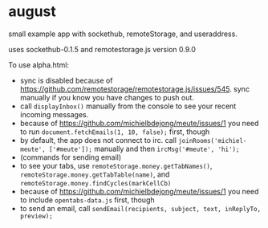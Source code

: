 august
======

small example app with sockethub, remoteStorage, and useraddress.

uses sockethub-0.1.5 and remotestorage.js version 0.9.0

To use alpha.html:

- sync is disabled because of https://github.com/remotestorage/remotestorage.js/issues/545. sync manually if you know you have changes to push out.
- call `displayInbox()` manually from the console to see your recent incoming messages.
- because of https://github.com/michielbdejong/meute/issues/1 you need to run `document.fetchEmails(1, 10, false);` first, though
- by default, the app does not connect to irc. call `joinRooms('michiel-meute', ['#meute']);` manually and then `ircMsg('#meute', 'hi');`
- (commands for sending email)
- to see your tabs, use `remoteStorage.money.getTabNames()`, `remoteStorage.money.getTabTable(name)`, and `remoteStorage.money.findCycles(markCellCb)`
- because of https://github.com/michielbdejong/meute/issues/1 you need to include `opentabs-data.js` first, though
- to send an email, call `sendEmail(recipients, subject, text, inReplyTo, preview);`